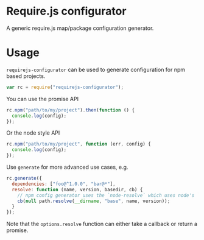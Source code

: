 # Require.js configurator

A generic require.js map/package configuration generator.

# Usage

`requirejs-configurator` can be used to generate configuration for npm based projects.

```js
var rc = require("requirejs-configurator");
```

You can use the promise API

```js
rc.npm("path/to/my/project").then(function () {
  console.log(config);
});
```

Or the node style API

```js
rc.npm("path/to/my/project", function (err, config) {
  console.log(config);
});
```

Use `generate` for more advanced use cases, e.g.

```js
rc.generate({
  dependencies: ["foo@^1.0.0", "bar@*"],
  resolve: function (name, version, basedir, cb) {
    // npm config generator uses the `node-resolve` which uses node's `node_modules` traversal algorithm, but with a custom resolver we could do other things, like have our files laid out in a flat structure
    cb(null path.resolve(__dirname, "base", name, version));
  }
});

```

Note that the `options.resolve` function can either take a callback or return a promise.